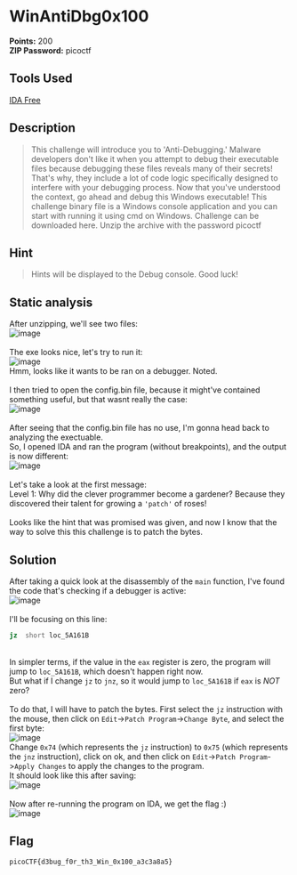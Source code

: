 # WinAntiDbg0x100  

**Points:** 200
<br>
**ZIP Password:** picoctf
<br>

## Tools Used
[IDA Free](https://hex-rays.com/ida-free/)

## Description
> This challenge will introduce you to 'Anti-Debugging.' Malware developers don't like it when you attempt to debug their executable files because debugging these files reveals many of their secrets! That's why, they include a lot of code logic specifically designed to interfere with your debugging process.
Now that you've understood the context, go ahead and debug this Windows executable!
This challenge binary file is a Windows console application and you can start with running it using cmd on Windows.
Challenge can be downloaded here. Unzip the archive with the password picoctf
 
## Hint
> Hints will be displayed to the Debug console. Good luck!

## Static analysis
After unzipping, we'll see two files:
<br>
![image](https://github.com/Daanzzz/PicoCTF2024-Writeup/assets/114262330/b1a2efed-d632-4fd8-8cb1-d95fab3c9643)
<br>
<br>
The exe looks nice, let's try to run it:
<br>
![image](https://github.com/Daanzzz/PicoCTF2024-Writeup/assets/114262330/ac5abc85-3d89-4c43-9bbd-eae793ed49f7)
<br>
Hmm, looks like it wants to be ran on a debugger. Noted.
<br>
<br>
I then tried to open the config.bin file, because it might've contained something useful, but that wasnt really the case:
<br>
![image](https://github.com/Daanzzz/PicoCTF2024-Writeup/assets/114262330/62166942-6d6b-4110-bdd0-97ce24c60035)
<br>
<br>
After seeing that the config.bin file has no use, I'm gonna head back to analyzing the exectuable.<br>
So, I opened IDA and ran the program (without breakpoints), and the output is now different:<br>
![image](https://github.com/Daanzzz/PicoCTF2024-Writeup/assets/114262330/1a8926bd-0fae-453a-94c4-56d052a7f1d8)
<br>
<br>
Let's take a look at the first message:<br>
Level 1: Why did the clever programmer become a gardener? Because they discovered their talent for growing a ```'patch'``` of roses!<br><br>
Looks like the hint that was promised was given, and now I know that the way to solve this this challenge is to patch the bytes.

## Solution
After taking a quick look at the disassembly of the `main` function, I've found the code that's checking if a debugger is active:<br>
![image](https://github.com/Daanzzz/PicoCTF2024-Writeup/assets/114262330/114d5374-4220-48e9-8752-4cc40fd8bd8b)
<br><br>
I'll be focusing on this line:<br>
```asm
jz  short loc_5A161B
```
<br> In simpler terms, if the value in the `eax` register is zero, the program will jump to `loc_5A161B`, which doesn't happen right now. <br>
But what if I change `jz` to `jnz`, so it would jump to `loc_5A161B` if `eax` is *NOT* zero?<br><br>
To do that, I will have to patch the bytes. First select the `jz` instruction with the mouse, then click on `Edit`->`Patch Program`->`Change Byte`, and select the first byte:<br>
![image](https://github.com/Daanzzz/PicoCTF2024-Writeup/assets/114262330/045890a0-db29-486f-8546-0d23f5929ea9)<br>
Change `0x74` (which represents the `jz` instruction) to `0x75` (which represents the `jnz` instruction), click on ok, and then click on `Edit`->`Patch Program`->`Apply Changes` to apply the changes to the program. <br>
It should look like this after saving:<br>
![image](https://github.com/Daanzzz/PicoCTF2024-Writeup/assets/114262330/ae093d72-c7a4-4448-98fc-c0250e102527)
<br><br>
Now after re-running the program on IDA, we get the flag :)<br>
![image](https://github.com/Daanzzz/PicoCTF2024-Writeup/assets/114262330/bee5de50-67f3-4312-bbe1-b8d0af14448f)<br>
## Flag
`picoCTF{d3bug_f0r_th3_Win_0x100_a3c3a8a5}`
